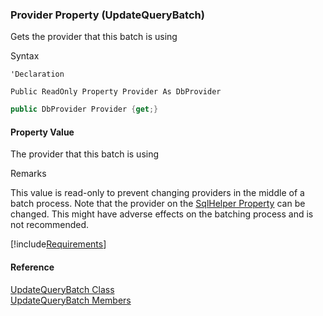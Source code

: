 ﻿### Provider Property (UpdateQueryBatch)

Gets the provider that this batch is using

Syntax

```vbnet
'Declaration

Public ReadOnly Property Provider As DbProvider
```

```csharp
public DbProvider Provider {get;}
```

#### Property Value

The provider that this batch is using

Remarks

This value is read-only to prevent changing providers in the middle of a batch process. Note that the provider on the [SqlHelper Property](FChoice.Common~FChoice.Common.Data.UpdateQueryBatch~SqlHelper.md) can be changed. This might have adverse effects on the batching process and is not recommended.

[!include[Requirements](../partials/requirements.md)]

#### Reference

[UpdateQueryBatch Class](FChoice.Common~FChoice.Common.Data.UpdateQueryBatch.md)  
[UpdateQueryBatch Members](FChoice.Common~FChoice.Common.Data.UpdateQueryBatch_members.md)